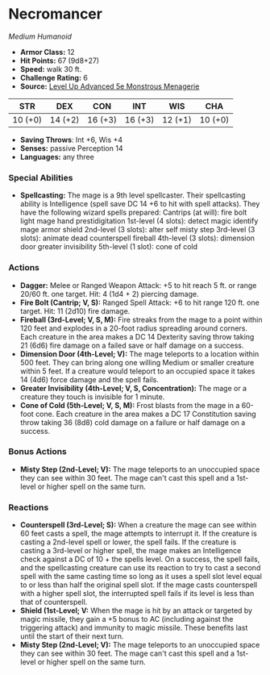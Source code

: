 # Necromancer

*Medium* *Humanoid*

- **Armor Class:** 12
- **Hit Points:** 67 (9d8+27)
- **Speed:** walk 30 ft.
- **Challenge Rating:** 6
- **Source:** [Level Up Advanced 5e Monstrous Menagerie](https://www.levelup5e.com)

| STR | DEX | CON | INT | WIS | CHA |
| --- | --- | --- | --- | --- | --- |
| 10 (+0) | 14 (+2) | 16 (+3) | 16 (+3) | 12 (+1) | 10 (+0) |

- **Saving Throws**: Int +6, Wis +4
- **Senses:** passive Perception 14
- **Languages:** any three
### Special Abilities
- **Spellcasting:** The mage is a 9th level spellcaster. Their spellcasting ability is Intelligence (spell save DC 14  +6 to hit with spell attacks). They have the following wizard spells prepared:  Cantrips (at will): fire bolt  light  mage hand  prestidigitation  1st-level (4 slots): detect magic  identify  mage armor  shield  2nd-level (3 slots): alter self  misty step  3rd-level (3 slots): animate dead  counterspell  fireball  4th-level (3 slots): dimension door  greater invisibility  5th-level (1 slot): cone of cold
### Actions
- **Dagger:** Melee or Ranged Weapon Attack: +5 to hit  reach 5 ft. or range 20/60 ft.  one target. Hit: 4 (1d4 + 2) piercing damage.
- **Fire Bolt (Cantrip; V, S):** Ranged Spell Attack: +6 to hit  range 120 ft.  one target. Hit: 11 (2d10) fire damage.
- **Fireball (3rd-Level; V, S, M):** Fire streaks from the mage to a point within 120 feet and explodes in a 20-foot radius  spreading around corners. Each creature in the area makes a DC 14 Dexterity saving throw  taking 21 (6d6) fire damage on a failed save or half damage on a success.
- **Dimension Door (4th-Level; V):** The mage teleports to a location within 500 feet. They can bring along one willing Medium or smaller creature within 5 feet. If a creature would teleport to an occupied space  it takes 14 (4d6) force damage  and the spell fails.
- **Greater Invisibility (4th-Level; V, S, Concentration):** The mage or a creature they touch is invisible for 1 minute.
- **Cone of Cold (5th-Level; V, S, M):** Frost blasts from the mage in a 60-foot cone. Each creature in the area makes a DC 17 Constitution saving throw  taking 36 (8d8) cold damage on a failure or half damage on a success.
### Bonus Actions
- **Misty Step (2nd-Level; V):** The mage teleports to an unoccupied space they can see within 30 feet. The mage can't cast this spell and a 1st-level or higher spell on the same turn.
### Reactions
- **Counterspell (3rd-Level; S):** When a creature the mage can see within 60 feet casts a spell, the mage attempts to interrupt it. If the creature is casting a 2nd-level spell or lower, the spell fails. If the creature is casting a 3rd-level or higher spell, the mage makes an Intelligence check against a DC of 10 + the spells level. On a success, the spell fails, and the spellcasting creature can use its reaction to try to cast a second spell with the same casting time so long as it uses a spell slot level equal to or less than half the original spell slot. If the mage casts counterspell with a higher spell slot, the interrupted spell fails if its level is less than that of counterspell.
- **Shield (1st-Level; V:** When the mage is hit by an attack or targeted by magic missile, they gain a +5 bonus to AC (including against the triggering attack) and immunity to magic missile. These benefits last until the start of their next turn.
- **Misty Step (2nd-Level; V):** The mage teleports to an unoccupied space they can see within 30 feet. The mage can't cast this spell and a 1st-level or higher spell on the same turn.

